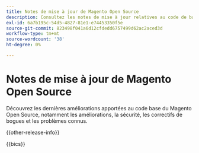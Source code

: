 ```yaml
---
title: Notes de mise à jour de Magento Open Source
description: Consultez les notes de mise à jour relatives au code de base du Magento Open Source.
exl-id: 6a7b195c-54d5-4827-81e1-e74453350f5e
source-git-commit: 823498f041a6d12cfdedd6757499d62ac2aced3d
workflow-type: tm+mt
source-wordcount: '38'
ht-degree: 0%

---
```


# Notes de mise à jour de Magento Open Source

Découvrez les dernières améliorations apportées au code base du Magento Open Source, notamment les améliorations, la sécurité, les correctifs de bogues et les problèmes connus.

{{other-release-info}}

{{bics}}
